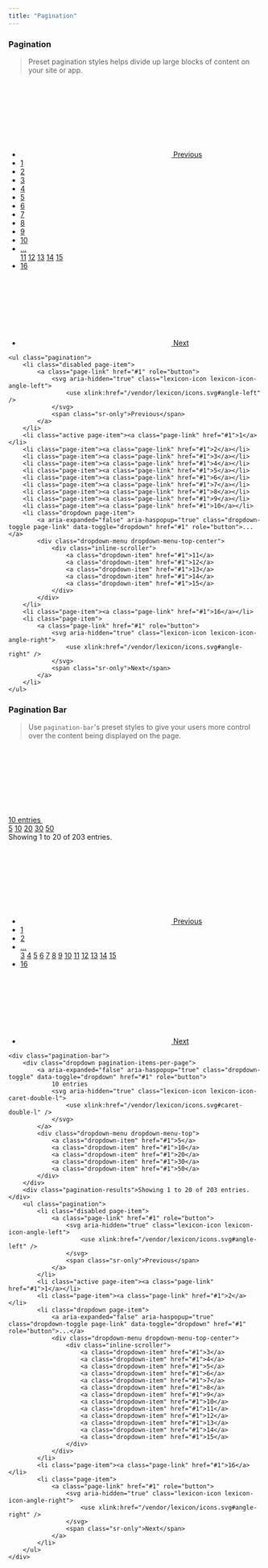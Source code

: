 ```yaml
---
title: "Pagination"
---
```


<article id="pagination">

### Pagination

> Preset pagination styles helps divide up large blocks of content on your site or app.

<ul class="pagination">
	<li class="disabled page-item">
		<a class="page-link" href="#1" role="button">
			<svg aria-hidden="true" class="lexicon-icon lexicon-icon-angle-left">
				<use xlink:href="/vendor/lexicon/icons.svg#angle-left" />
			</svg>
			<span class="sr-only">Previous</span>
		</a>
	</li>
	<li class="active page-item"><a class="page-link" href="#1">1</a></li>
	<li class="page-item"><a class="page-link" href="#1">2</a></li>
	<li class="page-item"><a class="page-link" href="#1">3</a></li>
	<li class="page-item"><a class="page-link" href="#1">4</a></li>
	<li class="page-item"><a class="page-link" href="#1">5</a></li>
	<li class="page-item"><a class="page-link" href="#1">6</a></li>
	<li class="page-item"><a class="page-link" href="#1">7</a></li>
	<li class="page-item"><a class="page-link" href="#1">8</a></li>
	<li class="page-item"><a class="page-link" href="#1">9</a></li>
	<li class="page-item"><a class="page-link" href="#1">10</a></li>
	<li class="dropdown page-item">
		<a aria-expanded="false" aria-haspopup="true" class="dropdown-toggle page-link" data-toggle="dropdown" href="#1" role="button">...</a>
		<div class="dropdown-menu dropdown-menu-top-center">
			<div class="inline-scroller">
				<a class="dropdown-item" href="#1">11</a>
				<a class="dropdown-item" href="#1">12</a>
				<a class="dropdown-item" href="#1">13</a>
				<a class="dropdown-item" href="#1">14</a>
				<a class="dropdown-item" href="#1">15</a>
			</div>
		</div>
	</li>
	<li class="page-item"><a class="page-link" href="#1">16</a></li>
	<li class="page-item">
		<a class="page-link" href="#1" role="button">
			<svg aria-hidden="true" class="lexicon-icon lexicon-icon-angle-right">
				<use xlink:href="/vendor/lexicon/icons.svg#angle-right" />
			</svg>
			<span class="sr-only">Next</span>
		</a>
	</li>
</ul>

```text/html
<ul class="pagination">
	<li class="disabled page-item">
		<a class="page-link" href="#1" role="button">
			<svg aria-hidden="true" class="lexicon-icon lexicon-icon-angle-left">
				<use xlink:href="/vendor/lexicon/icons.svg#angle-left" />
			</svg>
			<span class="sr-only">Previous</span>
		</a>
	</li>
	<li class="active page-item"><a class="page-link" href="#1">1</a></li>
	<li class="page-item"><a class="page-link" href="#1">2</a></li>
	<li class="page-item"><a class="page-link" href="#1">3</a></li>
	<li class="page-item"><a class="page-link" href="#1">4</a></li>
	<li class="page-item"><a class="page-link" href="#1">5</a></li>
	<li class="page-item"><a class="page-link" href="#1">6</a></li>
	<li class="page-item"><a class="page-link" href="#1">7</a></li>
	<li class="page-item"><a class="page-link" href="#1">8</a></li>
	<li class="page-item"><a class="page-link" href="#1">9</a></li>
	<li class="page-item"><a class="page-link" href="#1">10</a></li>
	<li class="dropdown page-item">
		<a aria-expanded="false" aria-haspopup="true" class="dropdown-toggle page-link" data-toggle="dropdown" href="#1" role="button">...</a>
		<div class="dropdown-menu dropdown-menu-top-center">
			<div class="inline-scroller">
				<a class="dropdown-item" href="#1">11</a>
				<a class="dropdown-item" href="#1">12</a>
				<a class="dropdown-item" href="#1">13</a>
				<a class="dropdown-item" href="#1">14</a>
				<a class="dropdown-item" href="#1">15</a>
			</div>
		</div>
	</li>
	<li class="page-item"><a class="page-link" href="#1">16</a></li>
	<li class="page-item">
		<a class="page-link" href="#1" role="button">
			<svg aria-hidden="true" class="lexicon-icon lexicon-icon-angle-right">
				<use xlink:href="/vendor/lexicon/icons.svg#angle-right" />
			</svg>
			<span class="sr-only">Next</span>
		</a>
	</li>
</ul>
```

</article>


<article id="pagination-bar">

### Pagination Bar

> Use `pagination-bar`'s preset styles to give your users more control over the content being displayed on the page.

<div class="pagination-bar">
	<div class="dropdown pagination-items-per-page">
		<a aria-expanded="false" aria-haspopup="true" class="dropdown-toggle" data-toggle="dropdown" href="#1" role="button">
			10 entries
			<svg aria-hidden="true" class="lexicon-icon lexicon-icon-caret-double-l">
				<use xlink:href="/vendor/lexicon/icons.svg#caret-double-l" />
			</svg>
		</a>
		<div class="dropdown-menu dropdown-menu-top">
			<a class="dropdown-item" href="#1">5</a>
			<a class="dropdown-item" href="#1">10</a>
			<a class="dropdown-item" href="#1">20</a>
			<a class="dropdown-item" href="#1">30</a>
			<a class="dropdown-item" href="#1">50</a>
		</div>
	</div>
	<div class="pagination-results">Showing 1 to 20 of 203 entries.</div>
	<ul class="pagination">
		<li class="disabled page-item">
			<a class="page-link" href="#1" role="button">
				<svg aria-hidden="true" class="lexicon-icon lexicon-icon-angle-left">
					<use xlink:href="/vendor/lexicon/icons.svg#angle-left" />
				</svg>
				<span class="sr-only">Previous</span>
			</a>
		</li>
		<li class="active page-item"><a class="page-link" href="#1">1</a></li>
		<li class="page-item"><a class="page-link" href="#1">2</a></li>
		<li class="dropdown page-item">
			<a aria-expanded="false" aria-haspopup="true" class="dropdown-toggle page-link" data-toggle="dropdown" href="#1" role="button">...</a>
			<div class="dropdown-menu dropdown-menu-top-center">
				<div class="inline-scroller">
					<a class="dropdown-item" href="#1">3</a>
					<a class="dropdown-item" href="#1">4</a>
					<a class="dropdown-item" href="#1">5</a>
					<a class="dropdown-item" href="#1">6</a>
					<a class="dropdown-item" href="#1">7</a>
					<a class="dropdown-item" href="#1">8</a>
					<a class="dropdown-item" href="#1">9</a>
					<a class="dropdown-item" href="#1">10</a>
					<a class="dropdown-item" href="#1">11</a>
					<a class="dropdown-item" href="#1">12</a>
					<a class="dropdown-item" href="#1">13</a>
					<a class="dropdown-item" href="#1">14</a>
					<a class="dropdown-item" href="#1">15</a>
				</div>
			</div>
		</li>
		<li class="page-item"><a class="page-link" href="#1">16</a></li>
		<li class="page-item">
			<a class="page-link" href="#1" role="button">
				<svg aria-hidden="true" class="lexicon-icon lexicon-icon-angle-right">
					<use xlink:href="/vendor/lexicon/icons.svg#angle-right" />
				</svg>
				<span class="sr-only">Next</span>
			</a>
		</li>
	</ul>
</div>

```text/html
<div class="pagination-bar">
	<div class="dropdown pagination-items-per-page">
		<a aria-expanded="false" aria-haspopup="true" class="dropdown-toggle" data-toggle="dropdown" href="#1" role="button">
			10 entries
			<svg aria-hidden="true" class="lexicon-icon lexicon-icon-caret-double-l">
				<use xlink:href="/vendor/lexicon/icons.svg#caret-double-l" />
			</svg>
		</a>
		<div class="dropdown-menu dropdown-menu-top">
			<a class="dropdown-item" href="#1">5</a>
			<a class="dropdown-item" href="#1">10</a>
			<a class="dropdown-item" href="#1">20</a>
			<a class="dropdown-item" href="#1">30</a>
			<a class="dropdown-item" href="#1">50</a>
		</div>
	</div>
	<div class="pagination-results">Showing 1 to 20 of 203 entries.</div>
	<ul class="pagination">
		<li class="disabled page-item">
			<a class="page-link" href="#1" role="button">
				<svg aria-hidden="true" class="lexicon-icon lexicon-icon-angle-left">
					<use xlink:href="/vendor/lexicon/icons.svg#angle-left" />
				</svg>
				<span class="sr-only">Previous</span>
			</a>
		</li>
		<li class="active page-item"><a class="page-link" href="#1">1</a></li>
		<li class="page-item"><a class="page-link" href="#1">2</a></li>
		<li class="dropdown page-item">
			<a aria-expanded="false" aria-haspopup="true" class="dropdown-toggle page-link" data-toggle="dropdown" href="#1" role="button">...</a>
			<div class="dropdown-menu dropdown-menu-top-center">
				<div class="inline-scroller">
					<a class="dropdown-item" href="#1">3</a>
					<a class="dropdown-item" href="#1">4</a>
					<a class="dropdown-item" href="#1">5</a>
					<a class="dropdown-item" href="#1">6</a>
					<a class="dropdown-item" href="#1">7</a>
					<a class="dropdown-item" href="#1">8</a>
					<a class="dropdown-item" href="#1">9</a>
					<a class="dropdown-item" href="#1">10</a>
					<a class="dropdown-item" href="#1">11</a>
					<a class="dropdown-item" href="#1">12</a>
					<a class="dropdown-item" href="#1">13</a>
					<a class="dropdown-item" href="#1">14</a>
					<a class="dropdown-item" href="#1">15</a>
				</div>
			</div>
		</li>
		<li class="page-item"><a class="page-link" href="#1">16</a></li>
		<li class="page-item">
			<a class="page-link" href="#1" role="button">
				<svg aria-hidden="true" class="lexicon-icon lexicon-icon-angle-right">
					<use xlink:href="/vendor/lexicon/icons.svg#angle-right" />
				</svg>
				<span class="sr-only">Next</span>
			</a>
		</li>
	</ul>
</div>
```

</article>